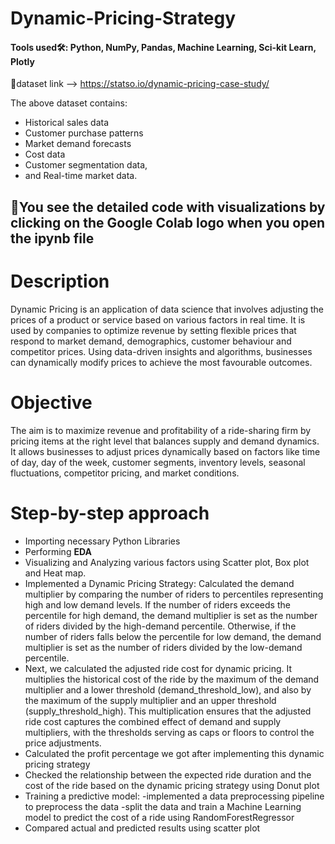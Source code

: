 # Dynamic-Pricing-Strategy

#### Tools used🛠: Python, NumPy, Pandas, Machine Learning, Sci-kit Learn, Plotly
🔗dataset link --> https://statso.io/dynamic-pricing-case-study/

The above dataset contains:
- Historical sales data
- Customer purchase patterns
- Market demand forecasts
- Cost data
- Customer segmentation data, 
- and Real-time market data.

## 🚧You see the detailed code with visualizations by clicking on the Google Colab logo when you open the ipynb file

# Description
Dynamic Pricing is an application of data science that involves adjusting the prices of a product or service based on various factors in real time. It is used by companies to optimize revenue by setting flexible prices that respond to market demand, demographics, customer behaviour and competitor prices.
Using data-driven insights and algorithms, businesses can dynamically modify prices to achieve the most favourable outcomes.

# Objective
The aim is to maximize revenue and profitability of a ride-sharing firm by pricing items at the right level that balances supply and demand dynamics. It allows businesses to adjust prices dynamically based on factors like time of day, day of the week, customer segments, inventory levels, seasonal fluctuations, competitor pricing, and market conditions.

# Step-by-step approach
- Importing necessary Python Libraries
- Performing **EDA**
- Visualizing and Analyzing various factors using Scatter plot, Box plot and Heat map.
- Implemented a Dynamic Pricing Strategy:
  Calculated the demand multiplier by comparing the number of riders to percentiles representing high and low demand levels. If the number of riders exceeds the percentile for high demand, the demand multiplier is set as the number of riders divided by the high-demand percentile. Otherwise, if the number of riders falls below the percentile for low demand, the demand multiplier is set as the number of riders divided by the low-demand percentile.
- Next, we calculated the adjusted ride cost for dynamic pricing. It multiplies the historical cost of the ride by the maximum of the demand multiplier and a lower threshold (demand_threshold_low), and also by the maximum of the supply multiplier and an upper threshold (supply_threshold_high). This multiplication ensures that the adjusted ride cost captures the combined effect of demand and supply multipliers, with the thresholds serving as caps or floors to control the price adjustments.
- Calculated the profit percentage we got after implementing this dynamic pricing strategy
- Checked the relationship between the expected ride duration and the cost of the ride based on the dynamic pricing strategy using Donut plot
- Training a predictive model:
  -implemented a data preprocessing pipeline to preprocess the data
  -split the data and train a Machine Learning model to predict the cost of a ride using RandomForestRegressor
- Compared actual and predicted results using scatter plot  
  
  
